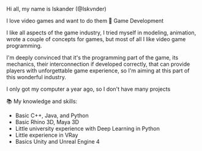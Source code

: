 Hi all, my name is Iskander (@Iskvnder)

I love video games and want to do them 
🖤 Game Development

I like all aspects of the game industry, I tried myself in modeling, animation, wrote a couple of concepts for games,
but most of all I like video game programming. 

I'm deeply convinced that it's the programming part of the game, its mechanics,
their interconnection if developed correctly, that can provide players with unforgettable game experience,
so I'm aiming at this part of this wonderful industry.

I only got my computer a year ago, so I don't have many projects

📚 My knowledge and skills:
- Basic C++, Java, and Python
- Basic Rhino 3D, Maya 3D
- Little university experience with Deep Learning in Python
- Little experience in VRay
- Basics Unity and Unreal Engine 4
